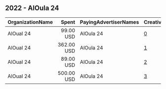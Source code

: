 ## 2022 - AlOula 24 
|OrganizationName|Spent|PayingAdvertiserNames|CreativeUrls|Impressions|Genders|AgeBrackets|CountryCodes|BillingAddresses|CandidateBallotInformation|
|:---|---:|:---|:---|---:|:---|:---|:---|:---|:---|
|AlOual 24|99.00 USD|AlOula 24|[0](https://www.snap.com/political-ads/asset/fb24b5daefd0c0f424e78dde0e53cc5e5430fce5302356a2c2fa5aff8351bb3f?mediaType=jpeg)|37,789||21+|kuwait|"Salmiya,Salmiya,0000,KW"||
|AlOual 24|362.00 USD|AlOula 24|[1](https://www.snap.com/political-ads/asset/8d52ff2e9e42b951b883831bc069029e4bc5d6cd4ec8099e0b55fbd5a96f263f?mediaType=mp4)|152,560||21+|kuwait|"Salmiya,Salmiya,0000,KW"|Faisal Mohammed AlKandari|
|AlOual 24|89.00 USD|AlOula 24|[2](https://www.snap.com/political-ads/asset/6c8975f6419b51aad7715b6df46496d49677afd39dc0a1b21910c169d9fa03f3?mediaType=jpeg)|31,760||21+|kuwait|"Salmiya,Salmiya,0000,KW"|Khaled Saraya Alhajri|
|AlOual 24|500.00 USD|AlOula 24|[3](https://www.snap.com/political-ads/asset/c1e0d93931623c4b5e800c2dc4c62bebf7f86b403632f9441942de7817180ec1?mediaType=mp4)|118,339||21+|kuwait|"Salmiya,Salmiya,0000,KW"|Ali Salem Aldeqbasi|
